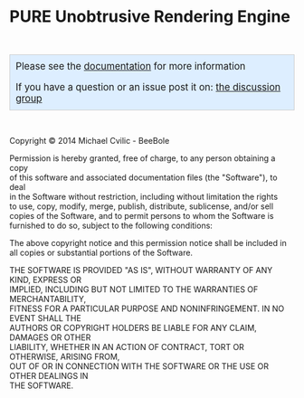 <h1>PURE Unobtrusive Rendering Engine</h1>

<p>&nbsp;</p>

<div style="background-color:#DDEEFF;border:1px solid #CCCCCC;padding:10px;">
<big>Please see the <a href="http://beebole.com/pure/">documentation</a> for more information</big><br />&nbsp;<br />
<big>If you have a question or an issue post it on: <a href="http://groups.google.com/group/Pure-Unobtrusive-Rendering-Engine">the discussion group</a></big>
</div>

<p>&nbsp;</p>

<p>Copyright &copy; 2014 Michael Cvilic - BeeBole</p>

<p>Permission is hereby granted, free of charge, to any person obtaining a copy<br/>
of this software and associated documentation files (the "Software"), to deal<br/>
in the Software without restriction, including without limitation the rights<br/>
to use, copy, modify, merge, publish, distribute, sublicense, and/or sell<br/>
copies of the Software, and to permit persons to whom the Software is<br/>
furnished to do so, subject to the following conditions:</p>

<p>The above copyright notice and this permission notice shall be included in<br/>
all copies or substantial portions of the Software.</p>

<p>THE SOFTWARE IS PROVIDED "AS IS", WITHOUT WARRANTY OF ANY KIND, EXPRESS OR<br/>
IMPLIED, INCLUDING BUT NOT LIMITED TO THE WARRANTIES OF MERCHANTABILITY,<br/>
FITNESS FOR A PARTICULAR PURPOSE AND NONINFRINGEMENT. IN NO EVENT SHALL THE<br/>
AUTHORS OR COPYRIGHT HOLDERS BE LIABLE FOR ANY CLAIM, DAMAGES OR OTHER<br/>
LIABILITY, WHETHER IN AN ACTION OF CONTRACT, TORT OR OTHERWISE, ARISING FROM,<br/>
OUT OF OR IN CONNECTION WITH THE SOFTWARE OR THE USE OR OTHER DEALINGS IN<br/>
THE SOFTWARE.</p>
